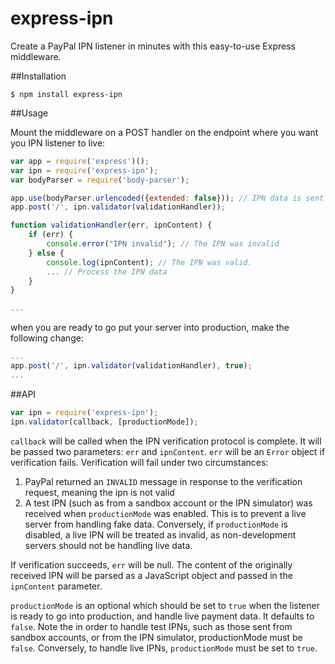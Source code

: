 # express-ipn
Create a PayPal IPN listener in minutes with this easy-to-use Express middleware.

##Installation

```
$ npm install express-ipn
```

##Usage

Mount the middleware on a POST handler on the endpoint where you want you IPN listener to live:

```js
var app = require('express')();
var ipn = require('express-ipn');
var bodyParser = require('body-parser');

app.use(bodyParser.urlencoded({extended: false})); // IPN data is sent in the body as x-www-form-urlencoded data
app.post('/', ipn.validator(validationHandler));

function validationHandler(err, ipnContent) {
    if (err) {
        console.error("IPN invalid"); // The IPN was invalid
    } else {
        console.log(ipnContent); // The IPN was valid.
        ... // Process the IPN data
    }
}

...

```

when you are ready to go put your server into production, make the following change:
```js
...
app.post('/', ipn.validator(validationHandler), true);
...
```
##API

```js
var ipn = require('express-ipn');
ipn.validator(callback, [productionMode]);
```

`callback` will be called when the IPN verification protocol is complete. 
It will be passed two parameters: `err` and `ipnContent`.  `err` will be an `Error` object if verification fails.
Verification will fail under two circumstances:
 
 1. PayPal returned an `INVALID` message in response to the verification request, meaning the ipn is not valid
 2. A test IPN (such as from a sandbox account or the IPN simulator) was received when `productionMode` was enabled.
 This is to prevent a live server from handling fake data.  Conversely, if `productionMode` is disabled, a 
 live IPN will be treated as invalid, as non-development servers should not be handling live data.
 
 If verification succeeds, `err` will be null.  The content of the originally received IPN will be parsed as a 
 JavaScript object and passed in the `ipnContent` parameter.

`productionMode` is an optional which should be set to `true` when the listener is ready to go into production, and handle
live payment data.  It defaults to `false`.  Note the in order to handle test IPNs, such as those sent from sandbox 
accounts, or from the IPN simulator, productionMode must be `false`.  Conversely, to handle live IPNs, `productionMode`
must be set to `true`.

